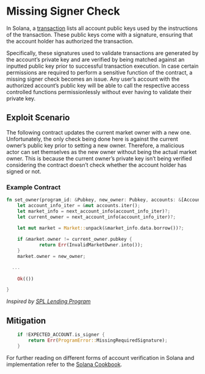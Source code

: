 # Missing Signer Check
In Solana, a [transaction](https://docs.solana.com/developing/programming-model/transactions)  lists all account public keys used by the instructions of the transaction. These public keys come with a signature, ensuring that the account holder has authorized the transaction.

Specifically, these signatures used to validate transactions are generated by the account’s private key and are verified by being matched against an inputted public key prior to successful transaction execution.
In case certain permissions are required to perform a sensitive function of the contract, a missing signer check becomes an issue. Any user’s account with the authorized account’s public key will be able to call the respective access controlled functions permissionlessly without ever having to validate their private key.

## Exploit Scenario
The following contract updates the current market owner with a new one. Unfortunately, the only check being done here is against the current owner’s public key prior to setting a new owner. 
Therefore, a malicious actor can set themselves as the new owner without being the actual market owner. This is because the current owner’s private key isn’t being verified considering the contract doesn’t check whether the account holder has signed or not.

### Example Contract 
```rust
fn set_owner(program_id: &Pubkey, new_owner: Pubkey, accounts: &[AccountInfo]) -> ProgramResult {
	let account_info_iter = &mut accounts.iter();
	let market_info = next_account_info(account_info_iter)?;
	let current_owner = next_account_info(account_info_iter)?;

	let mut market = Market::unpack(&market_info.data.borrow())?;
 
	if &market.owner != current_owner.pubkey {
    	    return Err(InvalidMarketOwner.into());
	}
	market.owner = new_owner;

  ...
 
	Ok(())

}
```
*Inspired by [SPL Lending Program](https://github.com/solana-labs/solana-program-library/tree/master/token-lending/program)*

## Mitigation
```rust
  	if !EXPECTED_ACCOUNT.is_signer {
    	return Err(ProgramError::MissingRequiredSignature);
	}
```
For further reading on different forms of account verification in Solana and implementation refer to the [Solana Cookbook](https://solanacookbook.com/references/programs.html#how-to-verify-accounts).
